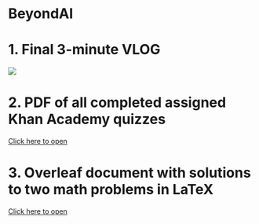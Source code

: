 # BeyondAI

# 1. Final 3-minute VLOG

<a href="https://www.youtube.com/watch?v=kBWVI3VlhhM">
  <img src="https://markdown-videos-api.jorgenkh.no/youtube/kBWVI3VlhhM">
</a>


# 2. PDF of all completed assigned Khan Academy quizzes

<a href="Khan Academy Assignments.pdf" class="contact-link">Click here to open</a>


# 3. Overleaf document with solutions to two math problems in LaTeX

<a href="BeyondAI_Answers.pdf" class="contact-link">Click here to open</a>
